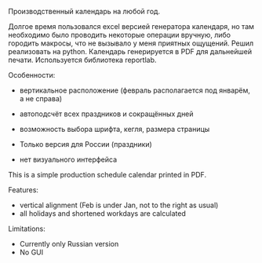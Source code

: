 Производственный календарь на любой год.

Долгое время пользовался excel версией генератора календаря,
но там необходимо было проводить некоторые операции вручную, либо
городить макросы, что не вызывало у меня приятных ощущений.
Решил реализовать на python.
Календарь генерируется в PDF для дальнейшей печати.
Используется библиотека reportlab.

Особенности:
- вертикальное расположение (февраль располагается под январём, а не справа)
- автоподсчёт всех праздников и сокращённых дней
- возможность выбора шрифта, кегля, размера страницы

- Только версия для России (праздники)
- нет визуального интерфейса


This is a simple production schedule calendar printed in PDF.

Features:
- vertical alignment (Feb is under Jan, not to the right as usual)
- all holidays and shortened workdays are calculated

Limitations:
- Currently only Russian version
- No GUI